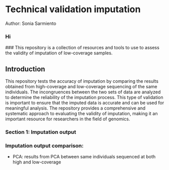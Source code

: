# Technical validation imputation
Author: Sonia Sarmiento

### Hi
### This repository is a collection of resources and tools to use to assess the validity of imputation of low-coverage samples. 

## Introduction 
This repository tests the accuracy of imputation by comparing the results obtained from high-coverage and low-coverage sequencing of the same individuals. The incongruences between the two sets of data are analyzed to determine the reliability of the imputation process. This type of validation is important to ensure that the imputed data is accurate and can be used for meaningful analysis. The repository provides a comprehensive and systematic approach to evaluating the validity of imputation, making it an important resource for researchers in the field of genomics.



### Section 1: Imputation output
### Imputation output comparison:
- PCA: results from PCA between same individuals sequenced at both high and low-coverage
